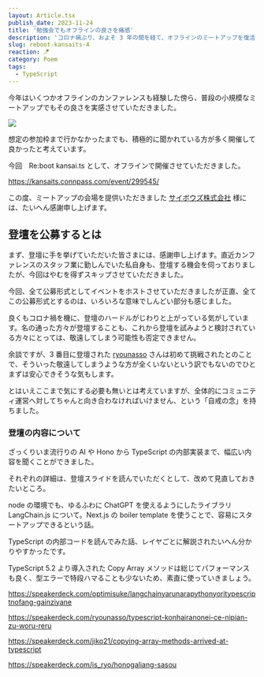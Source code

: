 ```yaml
---
layout: Article.tsx
publish_date: 2023-11-24
title: '勉強会でもオフラインの良さを痛感'
description: 'コロナ禍ぶり、およそ 3 年の間を経て、オフラインのミートアップを復活・開催させていただきました。'
slug: reboot-kansaits-4
reaction: 🪁
category: Poem
tags:
  - TypeScript
---
```


今年はいくつかオフラインのカンファレンスも経験した傍ら、普段の小規模なミートアップでもその良さを実感させていただきました。

![](https://i.imgur.com/bNmR1SX.jpg)

想定の参加枠まで行かなかったまでも、積極的に聞かれている方が多く開催して良かったと考えています。

今回　Re:boot kansai.ts として、オフラインで開催させていただきました。

https://kansaits.connpass.com/event/299545/

この度、ミートアップの会場を提供いただきました [サイボウズ株式会社](https://cybozu.co.jp/) 様には、たいへん感謝申し上げます。

## 登壇を公募するとは

まず、登壇に手を挙げていただいた皆さまには、感謝申し上げます。直近カンファレンスのスタッフ業に勤しんでいた私自身も、登壇する機会を伺っておりましたが、今回はやむを得ずスキップさせていただきました。

今回、全て公募形式としてイベントをホストさせていただきましたが正直、全てこの公募形式とするのは、いろいろな意味でしんどい部分も感じました。

良くもコロナ禍を機に、登壇のハードルがじわりと上がっている気がしています。名の通った方々が登壇することも、これから登壇を試みようと検討されている方々にとっては、敬遠してしまう可能性も否定できません。

余談ですが、3 番目に登壇された [ryounasso](https://x.com/ryounasso) さんは初めて挑戦されたとのことで、そういった敬遠してしまうような方が全くいないという訳でもないのでひとまずは安心できそうな気もします。

とはいえここまで気にする必要も無いとは考えていますが、全体的にコミュニティ運営へ対してちゃんと向き合わなければいけません、という「自戒の念」を持ちました。

### 登壇の内容について

ざっくりいま流行りの AI や Hono から TypeScript の内部実装まで、幅広い内容を聞くことができました。

それぞれの詳細は、登壇スライドを読んでいただくとして、改めて見直しておきたいところ。

node の環境でも、ゆるふわに ChatGPT を使えるようにしたライブラリ LangChain.js について。Next.js の boiler template を使うことで、容易にスタートアップできるという話。

TypeScript の内部コードを読んでみた話、レイヤごとに解説されたいへん分かりやすかったです。

TypeScript 5.2 より導入された Copy Array メソッドは総じてパフォーマンスも良く、型エラーで特段ハマることも少ないため、素直に使っていきましょう。

https://speakerdeck.com/optimisuke/langchainyarunarapythonyoritypescriptnofang-gainziyane

https://speakerdeck.com/ryounasso/typescript-konhairanonei-ce-nipian-zu-woru-reru

https://speakerdeck.com/jiko21/copying-array-methods-arrived-at-typescript

https://speakerdeck.com/is_ryo/honogaliang-sasou
